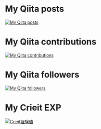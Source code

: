 # My Qiita posts
[![My Qiita posts](https://qiita-badge.apiapi.app/s/ckoshien/posts.svg)](http://qiita.com/ckoshien)
# My Qiita contributions
[![My Qiita contributions](https://qiita-badge.apiapi.app/s/ckoshien/contributions.svg)](http://qiita.com/ckoshien)
# My Qiita followers
[![My Qiita followers](https://qiita-badge.apiapi.app/s/ckoshien/followers.svg)](http://qiita.com/ckoshien)

# My Crieit EXP
[![Crieit経験値](https://ogp-vercel.vercel.app/crieit/ckoshien)](http://crieit.net/user/ckoshien)

